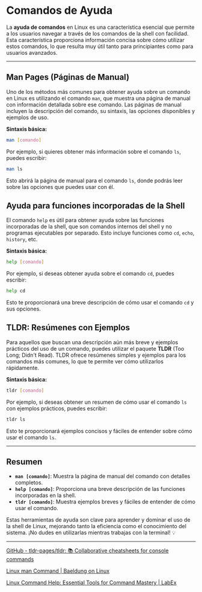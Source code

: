# Comandos de Ayuda

La **ayuda de comandos** en Linux es una característica esencial que permite a los usuarios navegar a través de los comandos de la shell con facilidad. Esta característica proporciona información concisa sobre cómo utilizar estos comandos, lo que resulta muy útil tanto para principiantes como para usuarios avanzados.

---

## Man Pages (Páginas de Manual)

Uno de los métodos más comunes para obtener ayuda sobre un comando en Linux es utilizando el comando `man`, que muestra una página de manual con información detallada sobre ese comando. Las páginas de manual incluyen la descripción del comando, su sintaxis, las opciones disponibles y ejemplos de uso.

**Sintaxis básica:**

```bash
man [comando]
```

Por ejemplo, si quieres obtener más información sobre el comando `ls`, puedes escribir:

```bash
man ls
```

Esto abrirá la página de manual para el comando `ls`, donde podrás leer sobre las opciones que puedes usar con él.

## Ayuda para funciones incorporadas de la Shell

El comando `help` es útil para obtener ayuda sobre las funciones incorporadas de la shell, que son comandos internos del shell y no programas ejecutables por separado. Esto incluye funciones como `cd`, `echo`, `history`, etc.

**Sintaxis básica:**

```bash
help [comando]
```

Por ejemplo, si deseas obtener ayuda sobre el comando `cd`, puedes escribir:

```bash
help cd
```

Esto te proporcionará una breve descripción de cómo usar el comando `cd` y sus opciones.

## TLDR: Resúmenes con Ejemplos

Para aquellos que buscan una descripción aún más breve y ejemplos prácticos del uso de un comando, puedes utilizar el paquete **TLDR** (Too Long; Didn't Read). TLDR ofrece resúmenes simples y ejemplos para los comandos más comunes, lo que te permite ver cómo utilizarlos rápidamente.

**Sintaxis básica:**

```bash
tldr [comando]
```

Por ejemplo, si deseas obtener un resumen de cómo usar el comando `ls` con ejemplos prácticos, puedes escribir:

```bash
tldr ls
```

Esto te proporcionará ejemplos concisos y fáciles de entender sobre cómo usar el comando `ls`.

---

## Resumen

- **`man [comando]`**: Muestra la página de manual del comando con detalles completos.
- **`help [comando]`**: Proporciona una breve descripción de las funciones incorporadas en la shell.
- **`tldr [comando]`**: Muestra ejemplos breves y fáciles de entender de cómo usar el comando.

Estas herramientas de ayuda son clave para aprender y dominar el uso de la shell de Linux, mejorando tanto la eficiencia como el conocimiento del sistema. ¡No dudes en utilizarlas mientras trabajas con la terminal! 💡

---

[GitHub - tldr-pages/tldr: 📚 Collaborative cheatsheets for console commands](https://github.com/tldr-pages/tldr)

[Linux man Command | Baeldung on Linux](https://www.baeldung.com/linux/man-command)

[Linux Command Help: Essential Tools for Command Mastery | LabEx](https://labex.io/tutorials/linux-get-help-on-linux-commands-18000)


